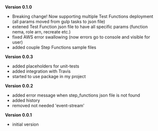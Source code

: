 __Version 0.1.0__
- Breaking change! Now supporting multiple Test Functions deployment (all params moved from gulp tasks to json file)
- extened Test Function json file to have all specific params (function nema, role arn, recreate etc.)
- fixed AWS error swallowing (now errors go to console and visible for user)
- added couple Step Functions sample files

__Version 0.0.3__
- added placeholders for unit-tests
- added integration with Travis
- started to use package in my project

__Version 0.0.2__
- added error message when step_functions json file is not found
- added history
- removed not needed 'event-stream' 

__Version 0.0.1__
- initial version